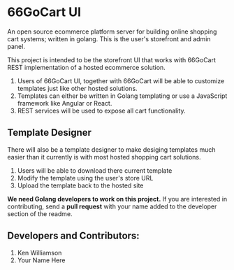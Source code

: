 # 66GoCart UI
An open source ecommerce platform server for building online shopping cart systems; written in golang. This is the user's storefront and admin panel.

This project is intended to be the storefront UI that works with 66GoCart REST implementation of a hosted ecommerce solution. 

1. Users of 66GoCart UI, together with 66GoCart will be able to customize templates just like other hosted solutions.
2. Templates can either be written in Golang templating or use a JavaScript framework like Angular or React.
3. REST services will be used to expose all cart functionality.

## Template Designer
There will also be a template designer to make desiging templates much easier than it currently is with most hosted shopping cart solutions.

1. Users will be able to download there current template
2. Modify the template using the user's store URL
3. Upload the template back to the hosted site

**We need Golang developers to work on this project.** If you are interested in contributing, send a **pull request** with your name added to the developer section of the readme.

## Developers and Contributors:

1. Ken Williamson
2. Your Name Here


